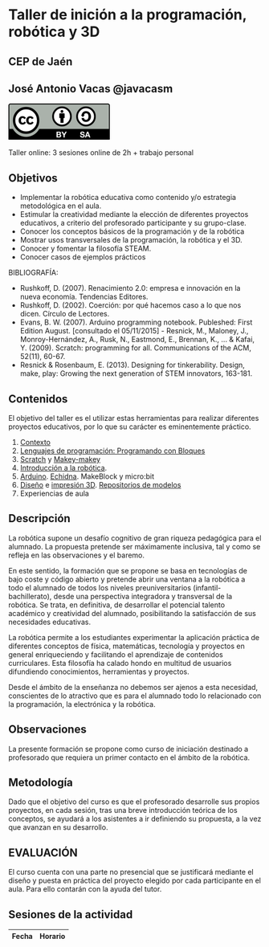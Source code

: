# Taller de inición a la programación, robótica y 3D

## CEP de Jaén

## José Antonio Vacas @javacasm 

![Licencia CC](./images/Licencia_CC_peque.png)

Taller online: 3 sesiones online de 2h + trabajo personal 

## Objetivos

- Implementar la robótica educativa como contenido y/o estrategia metodológica en el aula.
- Estimular la creatividad mediante la elección de diferentes proyectos educativos, a criterio del profesorado participante y su grupo-clase.
- Conocer los conceptos básicos de la programación y de la robótica
- Mostrar usos transversales de la programación, la robótica y el 3D.
- Conocer y fomentar la filosofía STEAM.
- Conocer casos de ejemplos prácticos

BIBLIOGRAFÍA:
- Rushkoff, D. (2007). Renacimiento 2.0: empresa e innovación en la nueva economía. Tendencias Editores.
- Rushkoff, D. (2002). Coerción: por qué hacemos caso a lo que nos dicen. Círculo de Lectores.
- Evans, B. W. (2007). Arduino programming notebook. Publeshed: First Edition August. [consultado el 05/11/2015] - Resnick, M., Maloney, J., Monroy-Hernández, A., Rusk, N., Eastmond, E., Brennan, K., ... & Kafai, Y. (2009). Scratch: programming for all. Communications of the ACM, 52(11), 60-67.
- Resnick & Rosenbaum, E. (2013). Designing for tinkerability. Design, make, play: Growing the next generation of STEM innovators, 163-181.

## Contenidos

El objetivo del taller es el utilizar estas herramientas para realizar diferentes proyectos educativos, por lo que su carácter es eminentemente práctico.

1. [Contexto](./contexto.md)
1. [Lenguajes de programación: Programando con Bloques](./IniciacionProgramacion.md) 
1. [Scratch](./Scratch/Scratch.md) y [Makey-makey](./MakeyMakey/)
1. [Introducción a la robótica](./IniciacionRobotica.md). 
1. [Arduino](./arduinoBlocks.md). [Echidna](./Echidna.md). MakeBlock y micro:bit
1. [Diseño](Tinkercad.md) e [impresión 3D](./Impresion3D.md). [Repositorios de modelos](./repositorios.md)
1. Experiencias de aula 

## Descripción

La robótica supone un desafío cognitivo de gran riqueza pedagógica para el alumnado. La propuesta pretende ser máximamente inclusiva, tal y como se refleja en las observaciones y el baremo.

En este sentido, la formación que se propone se basa en tecnologías de bajo coste y código abierto y pretende abrir una ventana a la robótica a todo el alumnado de todos los niveles preuniversitarios (infantil-bachillerato), desde una perspectiva integradora y transversal de la robótica. Se trata, en definitiva, de desarrollar el potencial talento académico y creatividad del alumnado, posibilitando la satisfacción de sus necesidades educativas.

La robótica permite a los estudiantes experimentar la aplicación práctica de diferentes conceptos de física, matemáticas, tecnología y proyectos en general enriqueciendo y facilitando el aprendizaje de contenidos curriculares. Esta filosofía ha calado hondo en multitud de usuarios difundiendo conocimientos, herramientas y proyectos.

Desde el ámbito de la enseñanza no debemos ser ajenos a esta necesidad, conscientes de lo atractivo que es para el alumnado todo lo relacionado con la programación, la electrónica y la robótica.

## Observaciones

La presente formación se propone como curso de iniciación destinado a profesorado que requiera un primer contacto en el ámbito de la robótica.

## Metodología

Dado que el objetivo del curso es que el profesorado desarrolle sus propios proyectos, en cada sesión, tras una breve introducción teórica de los conceptos, se ayudará a los asistentes a ir definiendo su propuesta, a la vez que avanzan en su desarrollo.

## EVALUACIÓN

El curso cuenta con una parte no presencial que se justificará mediante el diseño y puesta en práctica del proyecto elegido por cada participante en el aula. Para ello contarán con la ayuda del tutor.

## Sesiones de la actividad

Fecha	|Horario
---|---
